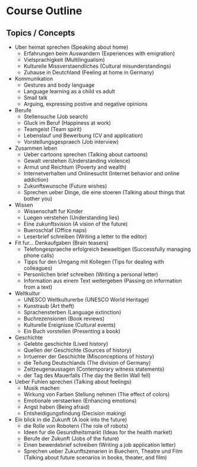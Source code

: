 # Course Outline


## Topics / Concepts

- Uber heimat sprechen (Speaking about home)
    - Erfahrungen beim Auswandern (Experiences with emigration)
    - Vielsprachigkeit (Multilingualism)
    - Kulturelle Missverstaendliches (Cultural misunderstandings)
    - Zuhause in Deutchland (Feeling at home in Germany)
- Kommunikation
    - Gestures and body language
    - Language learning as a child vs adult
    - Small talk
    - Arguing, expressing postive and negative opinions
- Berufe
    - Stellensuche (Job search)
    - Gluck im Beruf (Happiness at work)
    - Teamgeist (Team spirit)
    - Lebenslauf und Bewerbung (CV and application)
    - Vorstellungsgespraech (Job interview)
- Zusammen leben
    - Ueber cartoons sprechen (Talking about cartoons)
    - Gewalt verstehen (Understanding violence)
    - Armut und Reichtum (Poverty and wealth)
    - Internetverhalten und Onlinesucht (Internet behavior and online addiction)
    - Zukunftswunsche (Future wishes)
    - Sprechen ueber Dinge, die eine stoeren (Talking about things that bother you)
- Wissen
    - Wissenschaft fur Kinder
    - Luegen verstehen (Understanding lies)
    - Eine zukunftsvision (A vision of the future)
    - Bueroschlaf (Office naps)
    - Leserbrief schreiben (Writing a letter to the editor)
- Fit fur... Denkaufgaben (Brain teasers)
    - Telefongespraeche erfolgreich bewaeltigen (Successfully managing phone calls)
    - Tipps fur den Umgang mit Kollegen (Tips for dealing with colleagues)
    - Personlichen brief schreiben (Writing a personal letter)
    - Information aus einem Text weitergeben (Passing on information from a text)
- Weltkultur
    - UNESCO Weltkulturerbe (UNESCO World Heritage)
    - Kunstraub (Art theft)
    - Sprachensterben (Language extinction)
    - Buchrezensionen (Book reviews)
    - Kulturelle Ereignisse (Cultural events)
    - Ein Buch vorstellen (Presenting a book)
- Geschichte
    - Gelebte geschichte (Lived history)
    - Quellen der Geschichte (Sources of history)
    - Irrtuemer der Geschichte (Misconceptions of history)
    - die Teilung Deutschlands (The division of Germany)
    - Zeitzeugenaussagen (Contemporary witness statements)
    - der Tag des Mauerfalls (The day the Berlin Wall fell)
- Ueber Fuhlen sprechen (Talking about feelings)
    - Musik machen
    - Wirkung von Farben Stellung nehmen (The effect of colors)
    - Emotionale verstaerken (Enhancing emotions)
    - Angst haben (Being afraid)
    - Entsheidigungsfindung (Decision making)
- Ein blick in die Zukunft (A look into the future)
    - die Rolle von Robotern (The role of robots)
    - Ideen fur die Gesundheitsmarkt (Ideas for the health market)
    - Berufe der Zukunft (Jobs of the future)
    - Einen bewerdebrief schreiben (Writing a job application letter)
    - Sprechen ueber Zukunftszenarien in Buechern, Theatre und Film (Talking about future scenarios in books, theater, and film)